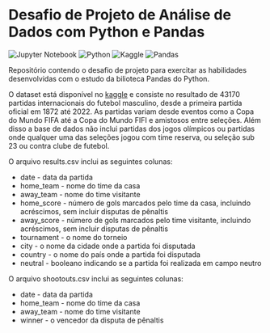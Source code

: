 # Desafio de Projeto de Análise de Dados com Python e Pandas

![Jupyter Notebook](https://img.shields.io/badge/jupyter-F37626.svg?style=for-the-badge&logo=jupyter&logoColor=white)
![Python](https://img.shields.io/badge/python-3670A0?style=for-the-badge&logo=python&logoColor=ffdd54)
![Kaggle](https://img.shields.io/badge/Kaggle-035a7d?style=for-the-badge&logo=kaggle&logoColor=white)
![Pandas](https://img.shields.io/badge/pandas-%23150458.svg?style=for-the-badge&logo=pandas&logoColor=white)

Repositório contendo o desafio de projeto para exercitar as habilidades desenvolvidas com o estudo da bilioteca Pandas do Python.

O dataset está disponível no [kaggle](https://www.kaggle.com/datasets/martj42/international-football-results-from-1872-to-2017) e consiste no resultado de 43170 partidas internacionais do futebol masculino, desde a primeira partida oficial em 1872 até 2022. As partidas variam desde eventos como a Copa do Mundo FIFA até a Copa do Mundo FIFI e amistosos entre seleções. Além disso a base de dados não inclui partidas dos jogos olímpicos ou partidas onde qualquer uma das seleções jogou com time reserva, ou seleção sub 23 ou contra clube de futebol.

O arquivo results.csv inclui as seguintes colunas:

* date - data da partida
* home_team - nome do time da casa
* away_team - nome do time visitante
* home_score - número de gols marcados pelo time da casa, incluindo acréscimos, sem incluir disputas de pênaltis
* away_score - número de gols marcados pelo time visitante, incluindo acréscimos, sem incluir disputas de pênaltis
* tournament - o nome do torneio
* city - o nome da cidade onde a partida foi disputada
* country -  o nome do país onde a partida foi disputada
* neutral - booleano indicando se a partida foi realizada em campo neutro

O arquivo shootouts.csv inclui as seguintes colunas:

* date - data da partida
* home_team - nome do time da casa
* away_team - nome do time visitante
* winner - o vencedor da disputa de pênaltis
